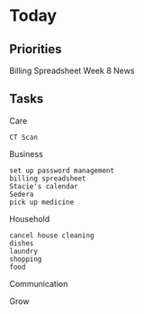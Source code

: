 # Today


## Priorities

Billing Spreadsheet
Week 8 News


## Tasks

Care

    CT Scan

Business

    set up password management
    billing spreadsheet
    Stacie's calendar
    Sedera
    pick up medicine

Household

    cancel house cleaning
    dishes
    laundry
    shopping
    food

Communication

Grow

